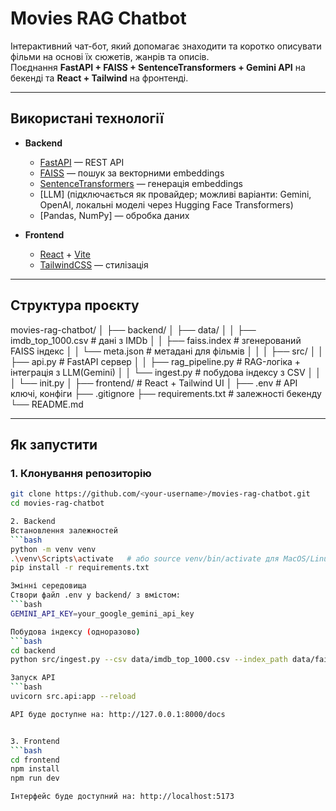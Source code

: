 # Movies RAG Chatbot

Інтерактивний чат-бот, який допомагає знаходити та коротко описувати фільми на основі їх сюжетів, жанрів та описів.  
Поєднання **FastAPI + FAISS + SentenceTransformers + Gemini API** на бекенді та **React + Tailwind** на фронтенді.

---

## Використані технології

- **Backend**

  - [FastAPI](https://fastapi.tiangolo.com/) — REST API
  - [FAISS](https://github.com/facebookresearch/faiss) — пошук за векторними embeddings
  - [SentenceTransformers](https://www.sbert.net/) — генерація embeddings
  - [LLM] (підключається як провайдер; можливі варіанти: Gemini, OpenAI, локальні моделі через Hugging Face Transformers)
  - [Pandas, NumPy] — обробка даних

- **Frontend**
  - [React](https://react.dev/) + [Vite](https://vitejs.dev/)
  - [TailwindCSS](https://tailwindcss.com/) — стилізація

---

## Структура проєкту

movies-rag-chatbot/
│
├── backend/
│ ├── data/
│ │ ├── imdb_top_1000.csv # дані з IMDb
│ │ ├── faiss.index # згенерований FAISS індекс
│ │ └── meta.json # метадані для фільмів
│ │
│ ├── src/
│ │ ├── api.py # FastAPI сервер
│ │ ├── rag_pipeline.py # RAG-логіка + інтеграція з LLM(Gemini)
│ │ └── ingest.py # побудова індексу з CSV
│ │
│ └── init.py
│
├── frontend/ # React + Tailwind UI
│
├── .env # API ключі, конфіги
├── .gitignore
├── requirements.txt # залежності бекенду
└── README.md

---

## Як запустити

### 1. Клонування репозиторію

````bash
git clone https://github.com/<your-username>/movies-rag-chatbot.git
cd movies-rag-chatbot

2️. Backend
Встановлення залежностей
```bash
python -m venv venv
.\venv\Scripts\activate   # або source venv/bin/activate для MacOS/Linux
pip install -r requirements.txt

Змінні середовища
Створи файл .env у backend/ з вмістом:
```bash
GEMINI_API_KEY=your_google_gemini_api_key

Побудова індексу (одноразово)
```bash
cd backend
python src/ingest.py --csv data/imdb_top_1000.csv --index_path data/faiss.index --meta_path data/meta.json

Запуск API
```bash
uvicorn src.api:app --reload

API буде доступне на: http://127.0.0.1:8000/docs


3️. Frontend
```bash
cd frontend
npm install
npm run dev

Інтерфейс буде доступний на: http://localhost:5173
````
